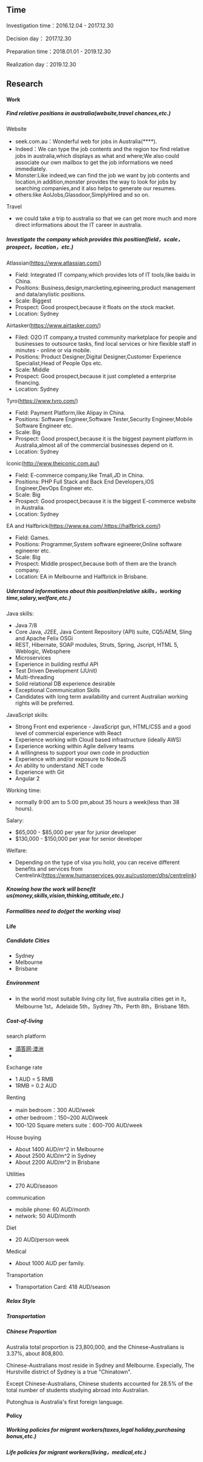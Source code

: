 ## Time

Investigation time：2016.12.04 - 2017.12.30

Decision day： 2017.12.30

Preparation time：2018.01.01 - 2019.12.30

Realization day：2019.12.30



## Research

#### Work
##### Find relative positions in australia(website,travel chances,etc.)

Website
- seek.com.au：Wonderful web for jobs in Australia(****).
- Indeed：We can type the job contents and the region tov find relative jobs in australia,which displays as what and where;We also could associate our own mailbox to get the job informations we need immediately.
- Monster:Like indeed,we can find the job we want by job contents and location,in addition,monster provides the way to look for jobs by    searching companies,and it also helps to generate our resumes.
- others:like AolJobs,Glassdoor,SimplyHired and so on.

Travel

- we could take a trip to australia so that we can get more much and more direct informations about the IT career in australia.

##### Investigate the company which provides this position(field，scale，prospect，location，etc.)

Atlassian(https://www.atlassian.com/)

- Field: Integrated IT company,which provides lots of IT tools,like baidu in China.
- Positions: Business,design,marcketing,egineering,product management and data/anylistic positions.
- Scale: Biggest
- Prospect: Good prospect,because it floats on the stock macket.
- Location: Sydney

Airtasker(https://www.airtasker.com/)

- Filed: O2O IT company,a trusted community marketplace for people and businesses to outsource tasks, find local services or hire flexible staff in minutes - online or via mobile.
- Positions: Product Designer,Digital Designer,Customer Experience Specialist,Head of People Ops etc.
- Scale: Middle
- Prospect: Good prospect,because it just completed a enterprise financing.
- Location: Sydney

Tyro(https://www.tyro.com/)

- Field: Payment Platform,like Alipay in China.
- Positions: Software Engineer,Software Tester,Security Engineer,Mobile Software Engineer etc.
- Scale: Big
- Prospect: Good prospect,because it is the biggest payment platform in Australia,almost all of the commercial businesses depend on it.
- Location: Sydney

Iconic(http://www.theiconic.com.au/)

- Field:  E-commerce company,like Tmall,JD in China.
- Positions: PHP Full Stack and Back End Developers,iOS Engineer,DevOps Engineer etc.
- Scale: Big
- Prospect: Good prospect,because it is the biggest E-commerce website in Australia.
- Location: Sydney

EA and Halfbrick(https://www.ea.com/,https://halfbrick.com/)

- Field: Games.
- Positions: Programmer,System software egineerer,Online software egineerer etc.
- Scale: Big
- Prospect: Middle prospect,because both of them are the branch company.
- Location: EA in Melbourne and Halfbrick in Brisbane.

##### Uderstand informations about this position(relative skills，working time,salary,welfare,etc.)

Java skills: 
 - Java 7/8
 - Core Java, J2EE, Java Content Repository (API) suite, CQ5/AEM, Sling and Apache Felix OSGi
 - REST, Hibernate, SOAP modules, Struts, Spring, Jscript, HTML 5, Weblogic, Websphere
 - Microservices
 - Experience in building restful API
 - Test Driven Development (JUnit)
 - Multi-threading 
 - Solid relational DB experience desirable
 - Exceptional Communication Skills
 - Candidates with long term availability and current Australian working rights will be preferred.
 
JavaScript skills:
 - Strong Front end experience - JavaScript gun, HTML/CSS and a good level of commercial experience with React
 - Experience working with Cloud based infrastructure (ideally AWS)
 - Experience working within Agile delivery teams
 - A willingness to support your own code in production
 - Experience with and/or exposure to NodeJS
 - An ability to understand .NET code
 - Experience with Git
 - Angular 2
 
Working time:
 - normally 9:00 am to 5:00 pm,about 35 hours a week(less than 38 hours).
 
Salary:
 - $65,000 - $85,000 per year for junior developer
 - $130,000 - $150,000 per year for senior developer
 
Welfare:
 - Depending on the type of visa you hold, you can receive different benefits and services from Centrelink(https://www.humanservices.gov.au/customer/dhs/centrelink)
 
##### Knowing how the work will benefit us(money,skills,vision,thinking,attitude,etc.) 
##### Formalities need to do(get the working visa)



#### Life

##### Candidate Cities

- Sydney
- Melbourne
- Brisbane

##### Environment

- In the world most suitable living city list, five australia cities get in it，Melbourne 1st，Adelaide 5th，Sydney 7th，Perth 8th，Brisbane 18th.

##### Cost-of-living

search platform

- [滴答网·澳洲](http://aus.tigtag.com/)
- ​

Exchange rate

- 1 AUD = 5 RMB
- 1RMB = 0.2 AUD

Renting

- main bedroom：300 AUD/week
- other bedroom：150~200 AUD/week
- 100-120 Square meters suite：600-700 AUD/week

House buying

- About 1400 AUD/m^2 in Melbourne
- About 2500 AUD/m^2 in Sydney
- About 2200 AUD/m^2 in Brisbane

Utilities

- 270 AUD/season

communication

- mobile phone: 60 AUD/month
- network: 50 AUD/month

Diet

- 20 AUD/person·week

Medical

- ​About 1000 AUD per family.

Transportation

- Transportation Card: 418 AUD/season



##### Relax Style

##### Transportation

##### Chinese Proportion

Australia total proportion is 23,800,000, and the Chinese-Australians is 3.37%, about 808,800.

Chinese-Australians most reside in Sydney and Melbourne. Expecially, The Hurstville district of Sydney is a true "Chinatown".

Except Chinese-Australians, Chinese students accounted for 28.5% of the total number of students studying abroad into Australian.

Putonghua is Australia's first foreign language.

 


#### Policy
##### Working policies for migrant workers(taxes,legal holiday,purchasing bonus,etc.)
##### Life policies for migrant workers(living，medical,etc.)
